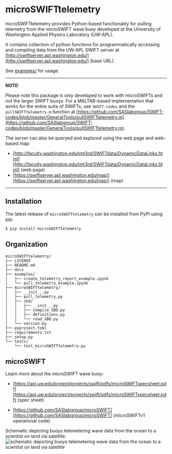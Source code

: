# microSWIFTtelemetry
microSWIFTtelemetry provides Python-based functionality for pulling telemetry from the microSWIFT wave buoy developed at the University of Washington Applied Physics Laboratory (UW-APL). 

It contains collection of python functions for programmatically accessing and compiling data from the UW-APL SWIFT server at [http://swiftserver.apl.washington.edu/](http://swiftserver.apl.washington.edu/) (base URL).

See [examples/](https://github.com/jacobrdavis/microSWIFTtelemetry/tree/main/examples) for usage.





---
**NOTE:**

Please note this package is only developed to work with microSWIFTs and not the larger SWIFT buoys. 
For a MALTAB-based implementation that works for the entire suite of SWIFTs, see `SWIFT-codes` and the `pullSWIFTtelemetry.m` function at [https://github.com/SASlabgroup/SWIFT-codes/blob/master/GeneralTools/pullSWIFTtelemetry.m](https://github.com/SASlabgroup/SWIFT-codes/blob/master/GeneralTools/pullSWIFTtelemetry.m).

The server can also be queryed and explored using the web page and web-based map: 
* [http://faculty.washington.edu/jmt3rd/SWIFTdata/DynamicDataLinks.html](http://faculty.washington.edu/jmt3rd/SWIFTdata/DynamicDataLinks.html) (web page)
* [https://swiftserver.apl.washington.edu/map/](https://swiftserver.apl.washington.edu/map/) (map)


---


## Installation
The latest release of `microSWIFTtelemetry` can be installed from PyPI using pip: 

```
$ pip install microSWIFTtelemetry
```
## Organization
```
microSWIFTtelemetry/
├── LICENSE
├── README.md
├── docs
├── examples/
│   ├── create_telemetry_report_example.ipynb
│   └── pull_telemetry_example.ipynb
├── microSWIFTtelemetry/
│   ├── __init__.py
│   ├── pull_telemetry.py
│   ├── sbd/
│   │   ├── __init__.py
│   │   ├── compile_SBD.py
│   │   ├── definitions.py
│   │   └── read_SBD.py
│   └── version.py
├── pyproject.toml
├── requirements.txt
├── setup.py
└── tests/
    └── test_microSWIFTtelemetry.py
```
## microSWIFT
Learn more about the microSWIFT wave buoy:
* [https://apl.uw.edu/project/projects/swift/pdfs/microSWIFTspecsheet.pdf](https://apl.uw.edu/project/projects/swift/pdfs/microSWIFTspecsheet.pdf) (spec sheet)

* [https://github.com/SASlabgroup/microSWIFT](https://github.com/SASlabgroup/microSWIFT) (microSWIFTv1 operational code)

Schematic depicting buoys telemetering wave data from the ocean to a scientist on land via satellite:
![schematic depicting buoys telemetering wave data from the ocean to a scientist on land via satellite](./docs/imgs/how_telemetry_works.png)

